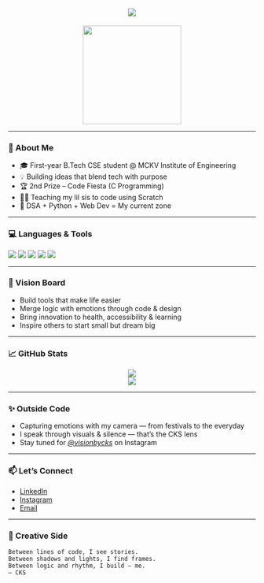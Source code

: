 <h1 align="center">
  <img src="https://readme-typing-svg.demolab.com?font=Fira+Code&pause=800&color=F72585&center=true&vCenter=true&width=435&lines=Hi+I'm+Chandan+Saha;aka+CKS+%F0%9F%92%BB;Coder+with+vision+%7C+Artist+with+logic;Welcome+to+my+creative+zone!" />
</h1>

<p align="center">
  <img src="https://media.giphy.com/media/eNAsjO55tPbgaor7ma/giphy.gif" width="200"/>
</p>

---


### 🚀 About Me
- 🎓 First-year B.Tech CSE student @ MCKV Institute of Engineering  
- 💡 Building ideas that blend tech with purpose   
- 🏆 2nd Prize – Code Fiesta (C Programming)  
- 👨‍🏫 Teaching my lil sis to code using Scratch  
- 🧠 DSA + Python + Web Dev = My current zone

---

### 💻 Languages & Tools
<p>
  <img src="https://img.shields.io/badge/C-00599C?style=flat&logo=c&logoColor=white"/>
  <img src="https://img.shields.io/badge/C++-00599C?style=flat&logo=c%2B%2B&logoColor=white"/>
  <img src="https://img.shields.io/badge/Python-3776AB?style=flat&logo=python&logoColor=white"/>
  <img src="https://img.shields.io/badge/HTML-E34F26?style=flat&logo=html5&logoColor=white"/>
  <img src="https://img.shields.io/badge/JavaScript-F7DF1E?style=flat&logo=javascript&logoColor=black"/>
</p>

---

### 🌱 Vision Board
- Build tools that make life easier
- Merge logic with emotions through code & design
- Bring innovation to health, accessibility & learning
- Inspire others to start small but dream big
  
---

### 📈 GitHub Stats
<p align="center">
  <img src="https://github-readme-stats.vercel.app/api?username=Chandansaha2005&show_icons=true&theme=tokyonight" />
  <br>
  <img src="https://github-readme-streak-stats.herokuapp.com/?user=Chandansaha2005&theme=tokyonight" />
</p>

---

### ✨ Outside Code
- Capturing emotions with my camera — from festivals to the everyday  
- I speak through visuals & silence — that’s the CKS lens  
- Stay tuned for *[@visionbycks](https://www.instagram.com/visionbycks/)* on Instagram

---

### 📫 Let’s Connect
- [LinkedIn](https://www.linkedin.com/in/chandan-saha-228560327/)  
- [Instagram](https://www.instagram.com/c_h_a_n_d_a_n_0_1/)  
- [Email](chandansaha1945@gmail.com)

---


### 🎨 Creative Side
```text
Between lines of code, I see stories.
Between shadows and lights, I find frames.
Between logic and rhythm, I build — me.
— CKS
